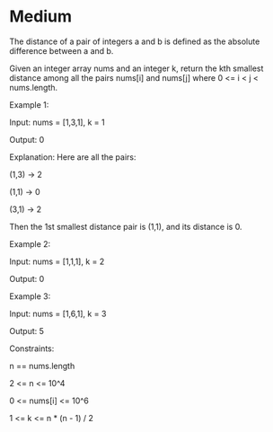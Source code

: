 # Medium

The distance of a pair of integers a and b is defined as the absolute difference between a and b.

Given an integer array nums and an integer k, return the kth smallest distance among all the pairs nums[i] and nums[j] where 0 <= i < j < nums.length.

 

Example 1:

Input: nums = [1,3,1], k = 1

Output: 0

Explanation: Here are all the pairs:

(1,3) -> 2

(1,1) -> 0

(3,1) -> 2

Then the 1st smallest distance pair is (1,1), and its distance is 0.

Example 2:

Input: nums = [1,1,1], k = 2

Output: 0

Example 3:

Input: nums = [1,6,1], k = 3

Output: 5
 

Constraints:

n == nums.length

2 <= n <= 10^4

0 <= nums[i] <= 10^6

1 <= k <= n * (n - 1) / 2
